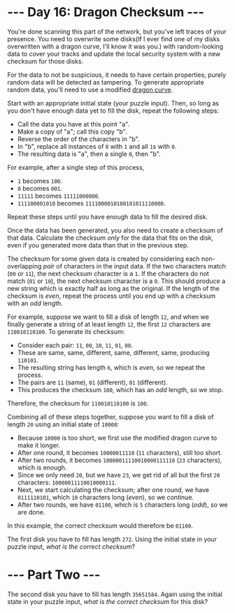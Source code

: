 ﻿# --- Day 16: Dragon Checksum ---

You're done scanning this part of the network, but you've left traces of your presence. You need to overwrite some disks(If I ever find one of my disks overwritten with a dragon curve, I'll know it was you.) with random-looking data to cover your tracks and update the local security system with a new checksum for those disks.

For the data to not be suspicious, it needs to have certain properties; purely random data will be detected as tampering. To generate appropriate random data, you'll need to use a modified [dragon curve](https://en.wikipedia.org/wiki/Dragon_curve).

Start with an appropriate initial state (your puzzle input). Then, so long as you don't have enough data yet to fill the disk, repeat the following steps:


* Call the data you have at this point "a".
* Make a copy of "a"; call this copy "b".
* Reverse the order of the characters in "b".
* In "b", replace all instances of ```0``` with ```1``` and all ```1```s with ```0```.
* The resulting data is "a", then a single ```0```, then "b".


For example, after a single step of this process,


* ```1``` becomes ```100```.
* ```0``` becomes ```001```.
* ```11111``` becomes ```11111000000```.
* ```111100001010``` becomes ```1111000010100101011110000```.


Repeat these steps until you have enough data to fill the desired disk.

Once the data has been generated, you also need to create a checksum of that data. Calculate the checksum *only* for the data that fits on the disk, even if you generated more data than that in the previous step.

The checksum for some given data is created by considering each non-overlapping *pair* of characters in the input data.  If the two characters match (```00``` or ```11```), the next checksum character is a ```1```.  If the characters do not match (```01``` or ```10```), the next checksum character is a ```0```. This should produce a new string which is exactly half as long as the original. If the length of the checksum is *even*, repeat the process until you end up with a checksum with an *odd* length.

For example, suppose we want to fill a disk of length ```12```, and when we finally generate a string of at least length ```12```, the first ```12``` characters are ```110010110100```. To generate its checksum:


* Consider each pair: ```11```, ```00```, ```10```, ```11```, ```01```, ```00```.
* These are same, same, different, same, different, same, producing ```110101```.
* The resulting string has length ```6```, which is *even*, so we repeat the process.
* The pairs are ```11``` (same), ```01``` (different), ```01``` (different).
* This produces the checksum ```100```, which has an *odd* length, so we stop.


Therefore, the checksum for ```110010110100``` is ```100```.

Combining all of these steps together, suppose you want to fill a disk of length ```20``` using an initial state of ```10000```:


* Because ```10000``` is too short, we first use the modified dragon curve to make it longer.
* After one round, it becomes ```10000011110``` (```11``` characters), still too short.
* After two rounds, it becomes ```10000011110010000111110``` (```23``` characters), which is enough.
* Since we only need ```20```, but we have ```23```, we get rid of all but the first ```20``` characters: ```10000011110010000111```.
* Next, we start calculating the checksum; after one round, we have ```0111110101```, which ```10``` characters long (*even*), so we continue.
* After two rounds, we have ```01100```, which is ```5``` characters long (*odd*), so we are done.


In this example, the correct checksum would therefore be ```01100```.

The first disk you have to fill has length ```272```. Using the initial state in your puzzle input, *what is the correct checksum*?

# --- Part Two ---

The second disk you have to fill has length ```35651584```. Again using the initial state in your puzzle input, *what is the correct checksum* for this disk?

